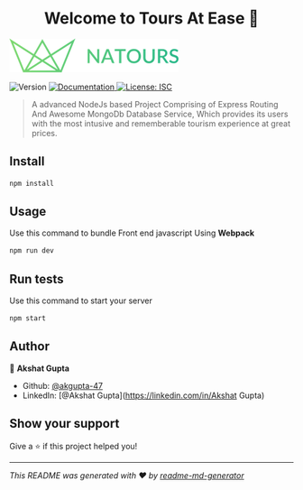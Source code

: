<h1 align="center">Welcome to Tours At Ease 👋</h1>
<img src="/public/img/logo-green.png">
<p>
  <img alt="Version" src="https://img.shields.io/badge/version-1.0.0-blue.svg?cacheSeconds=2592000" />
  <a href="None" target="_blank">
    <img alt="Documentation" src="https://img.shields.io/badge/documentation-yes-brightgreen.svg" />
  </a>
  <a href="#" target="_blank">
    <img alt="License: ISC" src="https://img.shields.io/badge/License-ISC-yellow.svg" />
  </a>
</p>

> A advanced NodeJs based Project Comprising of Express Routing And Awesome MongoDb Database Service, Which provides its users with the most intusive and rememberable tourism experience at great prices.

## Install

```sh
npm install
```

## Usage

Use this command to bundle Front end javascript Using **Webpack**

```sh
npm run dev
```

## Run tests

Use this command to start your server

```sh
npm start
```

## Author

👤 **Akshat Gupta**

- Github: [@akgupta-47](https://github.com/akgupta-47)
- LinkedIn: [@Akshat Gupta](https://linkedin.com/in/Akshat Gupta)

## Show your support

Give a ⭐️ if this project helped you!

---

_This README was generated with ❤️ by [readme-md-generator](https://github.com/kefranabg/readme-md-generator)_
